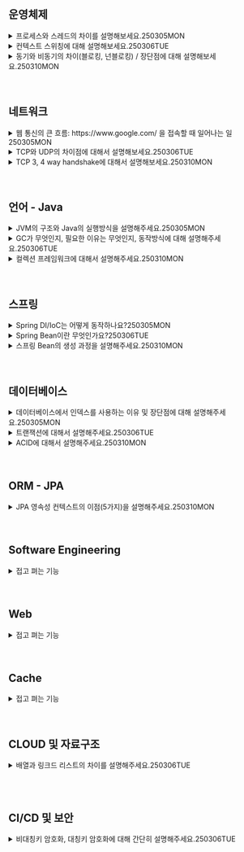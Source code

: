 ## 운영체제

<details>
    <summary>
        프로세스와 스레드의 차이를 설명해보세요.250305MON
    </summary>

  <p>
</details>
<details>
    <summary>
        컨텍스트 스위칭에 대해 설명해보세요.250306TUE
    </summary>
        <p>[나의 답변] 프로세스가 진행되면서 스레드에게서 작업을 할당받은 CPU가 스레드 작업을 처리할 때, 스레드를 번갈아가며 처리하게 됨. 이때 하나의 작업을 홀딩하고 다른 작업을 실행함에 앞서서 이전 작업에 대한 작업 내용을 메모리에 저장하는 과정을 말함. 
  </br>
</details>
<details>
    <summary>
        동기와 비동기의 차이(블로킹, 넌블로킹) / 장단점에 대해 설명해보세요.250310MON
    </summary>
    <p>[나의 답변] 동기란 하나의 명령이 끝나면 그 다음명령이 순차적으로 수행되는 것을 말한다. 그러나 비동기는 요청이 들어오면 우선 그 요청은 동시에 실행되고 있고, 결과값을 받기 전에 그 다음 줄이 실행되는 방식이다. 이렇게 되면 요청들이 '동시에' 수행된다고 할 수 있다. 
    <p> 동기의 장점은 ? 비동기의 장점은 순서가 빠르다는 점? 
</details>
<br><br>

## 네트워크

<details>
    <summary>
        웹 통신의 큰 흐름: https://www.google.com/ 을 접속할 때 일어나는 일 250305MON
    </summary>
    </br>
    <p>DNS 서버에 url 에 해당하는 서버 ip 번호를 가져옴 
    <p> -> 해당 ip 주소를 가지고 있는 서버로 요청이 전달됨
    <p> -> 서버는 클라이언트가 보낸 http 요청 메세지를 해석
    <p> -> 클라이언트에게 보낼 http 응답 메세지 작성
    </br>
</details>
<details>
    <summary>
        TCP와 UDP의 차이점에 대해서 설명해보세요.250306TUE
    </summary>
    <p>[나의 답변]tcp ip 4계층? 에서 수신 받은 데이터 패킷을 보내는 방법에 차이가 있음.
Tcp 의 경우는 순서까지 함께 패킷 정보에 넘겨서 다음계층? 으로 보내지만
Udp 는 순서는 상관없이 무작위로 패킷을 전송하여 빠른 전송 속도를 보장할 수 있음.
</details>
<details>
    <summary>
        TCP 3, 4 way handshake에 대해서 설명해보세요.250310MON
    </summary>
    <p>[나의 답변] 클라이언트에서 요청이 온 이후에 서버에 도달하기 전, 네트워크 통신이 시작되는 그 과정을 말함. svn? 요청 -> 응답 -> 요청 -> 응답 3번 하는 것으로 알고 있음
</details>
<br><br>

## 언어 - Java

<details>
    <summary>
        JVM의 구조와 Java의 실행방식을 설명해주세요.250305MON
    </summary>

</details>
<details>
    <summary>
        GC가 무엇인지, 필요한 이유는 무엇인지, 동작방식에 대해 설명해주세요.250306TUE
    </summary>
    <p>[나의 답변] Jvm? 내부에 있는 기능으로 힙영역에 저장된 데이터들 중에 사용 종료 생명주기가 다한 것들을 저장하는 공간. 
사용하고 있는 모든 데이터들이 메모리에 저장이 되면 메모리 차지율이 많이 높아지기 때문.
</details>
<details>
    <summary>
        컬렉션 프레임워크에 대해서 설명해주세요.250310MON
    </summary>
    <p>[나의 답변] 자주 쓰는 자료 구조를 인터페이스 형식으로 정리하여 제공하는 걸 말함. 배열이나 리스트, 맵, 샛 등이 있음 
</details>
<br><br>

## 스프링

<details>
    <summary>
        Spring DI/IoC는 어떻게 동작하나요?250305MON
    </summary>
</details>
<details>
    <summary>
        Spring Bean이란 무엇인가요?250306TUE
    </summary>
    <p>[나의 답변] 스프링 컨테이너에 싱글톤 패턴으로 저장되는 객체를 말함.
스프링은 컴포넌트 스캔을 통해 빈에 등록해야할 클래스들을 찾고 이를 컨테이너에 등록함. 해당 클래스들이 호출되면 빈에 등록된 클래스를 반환하게 됨. 
</details>
<details>
    <summary>
        스프링 Bean의 생성 과정을 설명해주세요.250310MON
    </summary>
     <p>[나의 답변] 스프링이 실행되며 컴포넌트를 스캔하고, 스프링 컨테이너에 해당 객체가 빈으로 등록됨. (언제 없어질까..?)
</details>
<br><br>

## 데이터베이스

<details>
    <summary>
        데이터베이스에서 인덱스를 사용하는 이유 및 장단점에 대해 설명해주세요.250305MON
    </summary>
</details>
<details>
    <summary>
        트랜잭션에 대해서 설명해주세요.250306TUE
    </summary>
    <p>[나의 답변] 데이터의 변경 조회 등을 수행하는 작업의 단위.
</details>
<details>
    <summary>
        ACID에 대해서 설명해주세요.250310MON
    </summary>
    <p>[나의 답변] 원자성.. 데이터의 원자성 하나만 있으라는 건가? 
</details>
<br><br>

## ORM - JPA

<details>
    <summary>
        JPA 영속성 컨텍스트의 이점(5가지)을 설명해주세요.250310MON
    </summary>
    <p>[나의 답변] 인서트를 하게될 때 영속성 컨텍스트에 캐시 값이 있으면 업데이트를 하게되고, 매번 커밋을 하는 것이 아니라 모았다가 한번에 디비에 접근한다는 점? 계속해서 커넥션 얻을 필요가 없음
</details>
<br><br>

## Software Engineering

<details>
    <summary>
        접고 펴는 기능
    </summary>
</details>
<br><br>

## Web

<details>
    <summary>
        접고 펴는 기능
    </summary>
</details>
<br><br>

## Cache

<details>
    <summary>
        접고 펴는 기능
    </summary>
</details>
<br><br>

## CLOUD 및 자료구조

<details>
    <summary>
        배열과 링크드 리스트의 차이를 설명해주세요.250306TUE
    </summary>
    <p>[나의 답변]  배열은 생성될 때부터 길이가 지정이 되고, 배열의 값은 인덱스를 갖기 때문에 그 인덱스로 값을 찾을 수 있음.
추가를 하면 가장 마지막에 가서 저장이 되며 삭제를 하는 경우 뒤에 있는 값들이 앞으로 당겨져서 저장이 됨.

<p>링크드 리스트는 배열과 다르게 생성될 때 부터 길이를 지정할 필요가 없고, 각 인자가 바로 그 이전 이후의 인자 값의 위치를 저장하고 있음. 따라서 데이터를 수정하는 경우 그 앞과 그 후의 위치만 변경하면 되기 때문에 수정을 줄때 성능이 좋음.
? 인덱스는 어디에 저장되지? Get 으로 찾을때는?

</details>

<br><br>

## CI/CD 및 보안

<details>
    <summary>
        비대칭키 암호화, 대칭키 암호화에 대해 간단히 설명해주세요.250306TUE
    </summary>
</details>
<br><br>
